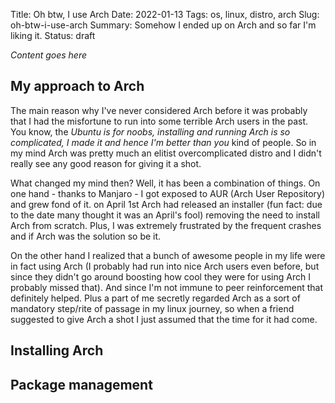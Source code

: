 Title: Oh btw, I use Arch
Date: 2022-01-13
Tags: os, linux, distro, arch
Slug: oh-btw-i-use-arch
Summary: Somehow I ended up on Arch and so far I'm liking it.
Status: draft

_Content goes here_

My approach to Arch
-------------------

The main reason why I've never considered Arch before it was probably that I had the misfortune to run into some terrible Arch users in the past. You know, the _Ubuntu is for noobs, installing and running Arch is so complicated, I made it and hence I'm better than you_ kind of people. So in my mind Arch was pretty much an elitist overcomplicated distro and I didn't really see any good reason for giving it a shot.

What changed my mind then? Well, it has been a combination of things. On one hand - thanks to Manjaro - I got exposed to AUR (Arch User Repository) and grew fond of it. on April 1st Arch had released an installer (fun fact: due to the date many thought it was an April's fool) removing the need to install Arch from scratch. Plus, I was extremely frustrated by the frequent crashes and if Arch was the solution so be it.

On the other hand I realized that a bunch of awesome people in my life were in fact using Arch (I probably had run into nice Arch users even before, but since they didn't go around boosting how cool they were for using Arch I probably missed that). And since I'm not immune to peer reinforcement that definitely helped. Plus a part of me secretly regarded Arch as a sort of mandatory step/rite of passage in my linux journey, so when a friend suggested to give Arch a shot I just assumed that the time for it had come.

Installing Arch
---------------

Package management
------------------
